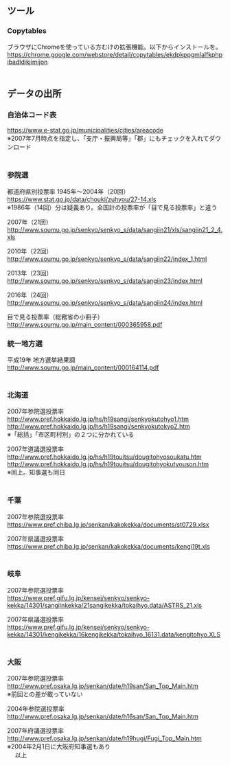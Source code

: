 ## ツール
### Copytables
ブラウザにChromeを使っている方むけの拡張機能。以下からインストールを。  
https://chrome.google.com/webstore/detail/copytables/ekdpkppgmlalfkphpibadldikjimijon  
　

## データの出所

### 自治体コード表
https://www.e-stat.go.jp/municipalities/cities/areacode  
※2007年7月時点を指定し、「支庁・振興局等」「郡」にもチェックを入れてダウンロード  
　

###  参院選
都道府県別投票率 1945年～2004年（20回）  
https://www.stat.go.jp/data/chouki/zuhyou/27-14.xls  
※1986年（14回）分は疑義あり。全国計の投票率が「目で見る投票率」と違う  

2007年（21回）  
http://www.soumu.go.jp/senkyo/senkyo_s/data/sangiin21/xls/sangiin21_2_4.xls  

2010年（22回）  
http://www.soumu.go.jp/senkyo/senkyo_s/data/sangiin22/index_1.html  

2013年（23回）  
http://www.soumu.go.jp/senkyo/senkyo_s/data/sangiin23/index.html  

2016年（24回）  
http://www.soumu.go.jp/senkyo/senkyo_s/data/sangiin24/index.html  

目で見る投票率（総務省の小冊子）  
http://www.soumu.go.jp/main_content/000365958.pdf  


### 統一地方選
平成19年 地方選挙結果調  
http://www.soumu.go.jp/main_content/000164114.pdf  
　

### 北海道  
2007年参院選投票率  
http://www.pref.hokkaido.lg.jp/hs/h19sangi/senkyokutohyo1.htm  
http://www.pref.hokkaido.lg.jp/hs/h19sangi/senkyokutokyo2.htm  
※「総括」「市区町村別」の２つに分かれている  

2007年道議選投票率  
http://www.pref.hokkaido.lg.jp/hs/h19touitsu/dougitohyosoukatu.htm  
http://www.pref.hokkaido.lg.jp/hs/h19touitsu/dougitohyokutyouson.htm  
※同上。知事選も同日  
　
### 千葉
2007年参院選投票率  
https://www.pref.chiba.lg.jp/senkan/kakokekka/documents/st0729.xlsx  

2007年県議選投票率  
https://www.pref.chiba.lg.jp/senkan/kakokekka/documents/kengi19t.xls  
　
### 岐阜
2007年参院選投票率  
https://www.pref.gifu.lg.jp/kensei/senkyo/senkyo-kekka/14301/sangiinkekka/21sangikekka/tokaihyo.data/ASTRS_21.xls  

2007年県議選投票率  
https://www.pref.gifu.lg.jp/kensei/senkyo/senkyo-kekka/14301/kengikekka/16kengikekka/tokaihyo_16131.data/kengitohyo.XLS  
　
### 大阪
2007年参院選投票率  
http://www.pref.osaka.lg.jp/senkan/date/h19san/San_Top_Main.htm  
※前回との差が載っていない  

2004年参院選投票率  
http://www.pref.osaka.lg.jp/senkan/date/h16san/San_Top_Main.htm  

2007年府議選投票率  
http://www.pref.osaka.lg.jp/senkan/date/h19hugi/Fugi_Top_Main.htm  
※2004年2月1日に大阪府知事選もあり  
　
以上